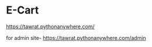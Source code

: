 # E-Cart

https://tawrat.pythonanywhere.com/

for admin site-
https://tawrat.pythonanywhere.com/admin

